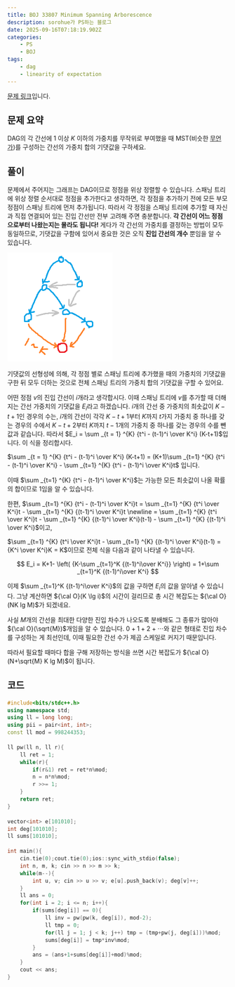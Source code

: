 ```yaml
---
title: BOJ 33807 Minimum Spanning Arborescence
description: sorohue가 PS하는 블로그
date: 2025-09-16T07:18:19.902Z
categories:
    - PS
    - BOJ
tags:
    - dag
    - linearity of expectation
---
```


[문제 링크](https://boj.kr/33807)입니다.

## 문제 요약

DAG의 각 간선에 $1$ 이상 $K$ 이하의 가중치를 무작위로 부여했을 때 MST(비슷한 [무언가](https://en.wikipedia.org/wiki/Arborescence_(graph_theory)))를  구성하는 간선의 가중치 합의 기댓값을 구하세요. 

## 풀이

문제에서 주어지는 그래프는 DAG이므로 정점을 위상 정렬할 수 있습니다. 스패닝 트리에 위상 정렬 순서대로 정점을 추가한다고 생각하면, 각 정점을 추가하기 전에 모든 부모 정점이 스패닝 트리에 먼저 추가됩니다. 따라서 각 정점을 스패닝 트리에 추가할 때 자신과 직접 연결되어 있는 진입 간선만 전부 고려해 주면 충분합니다. **각 간선이 어느 정점으로부터 나왔는지는 몰라도 됩니다!** 게다가 각 간선의 가중치를 결정하는 방법이 모두 동일하므로, 기댓값을 구함에 있어서 중요한 것은 오직 **진입 간선의 개수** 뿐임을 알 수 있습니다.

![Only the indegree is important!](/assets/img/2025-09-16-boj-33807/dag.png)

기댓값의 선형성에 의해, 각 정점 별로 스패닝 트리에 추가했을 때의 가중치의 기댓값을 구한 뒤 모두 더하는 것으로 전체 스패닝 트리의 가중치 합의 기댓값을 구할 수 있어요.

어떤 정점 $v$의 진입 간선이 $i$개라고 생각합시다. 이때 스패닝 트리에 $v$를 추가할 때 더해지는 간선 가중치의 기댓값을 $E_i$라고 하겠습니다. $i$개의 간선 중 가중치의 최솟값이 $K-t+1$인 경우의 수는, $i$개의 간선이 각각 $K-t+1$부터 $K$까지 $t$가지 가중치 중 하나를 갖는 경우의 수에서 $K-t+2$부터 $K$까지 $t-1$개의 가중치 중 하나를 갖는 경우의 수를 뺀 값과 같습니다. 따라서 
$E_i = \sum _{t = 1} ^{K} {t^i - (t-1)^i \over K^i} (K-t+1)$입니다. 이 식을 정리합시다.

$\sum _{t = 1} ^{K} {t^i - (t-1)^i \over K^i} (K-t+1) = (K+1)\sum _{t=1} ^{K} {t^i - (t-1)^i \over K^i} - \sum _{t=1} ^{K} {t^i - (t-1)^i \over K^i}t$ 입니다.

이때 $\sum _{t=1} ^{K} {t^i - (t-1)^i \over K^i}$는 가능한 모든 최솟값이 나올 확률의 합이므로 $1$임을 알 수 있습니다.

한편, $\sum _{t=1} ^{K} {t^i - (t-1)^i \over K^i}t = \sum _{t=1} ^{K} {t^i  \over K^i}t - \sum _{t=1} ^{K} {(t-1)^i  \over K^i}t \newline = \sum _{t=1} ^{K} {t^i  \over K^i}t - \sum _{t=1} ^{K} {(t-1)^i  \over K^i}(t-1) - \sum _{t=1} ^{K} {(t-1)^i  \over K^i}$이고,

$\sum _{t=1} ^{K} {t^i  \over K^i}t - \sum _{t=1} ^{K} {(t-1)^i  \over K^i}(t-1) = {K^i \over K^i}K = K$이므로 전체 식을 다음과 같이 나타낼 수 있습니다.

$$
E_i = K+1- \left( {K-\sum _{t=1}^K {(t-1)^i\over K^i}} \right) = 1+\sum _{t=1}^K {(t-1)^i\over K^i}
$$

이제 $\sum _{t=1}^K {(t-1)^i\over K^i}$의 값을 구하면 $E_i$의 값을 알아낼 수 있습니다. 그냥 계산하면 ${\cal O}(K \lg i)$의 시간이 걸리므로 총 시간 복잡도는 ${\cal O}(NK lg M)$가 되겠네요.

사실 $M$개의 간선을 최대한 다양한 진입 차수가 나오도록 분배해도 그 종류가 많아야 ${\cal O}(\sqrt{M})$개임을 알 수 있습니다. $0+1+2+\cdots$와 같은 형태로 진입 차수를 구성하는 게 최선인데, 이때 필요한 간선 수가 제곱 스케일로 커지기 때문입니다.

따라서 필요할 때마다 합을 구해 저장하는 방식을 쓰면 시간 복잡도가 ${\cal O}(N+\sqrt{M} K lg M)$이 됩니다.

## 코드

```cpp
#include<bits/stdc++.h>
using namespace std;
using ll = long long;
using pii = pair<int, int>;
const ll mod = 998244353;

ll pw(ll n, ll r){
    ll ret = 1;
    while(r){
        if(r&1) ret = ret*n%mod;
        n = n*n%mod;
        r >>= 1;
    }
    return ret;
}

vector<int> e[101010];
int deg[101010];
ll sums[101010];

int main(){
    cin.tie(0);cout.tie(0);ios::sync_with_stdio(false);
    int n, m, k; cin >> n >> m >> k;
    while(m--){
        int u, v; cin >> u >> v; e[u].push_back(v); deg[v]++;
    }
    ll ans = 0;
    for(int i = 2; i <= n; i++){
        if(sums[deg[i]] == 0){
            ll inv = pw(pw(k, deg[i]), mod-2);
            ll tmp = 0;
            for(ll j = 1; j < k; j++) tmp = (tmp+pw(j, deg[i]))%mod;
            sums[deg[i]] = tmp*inv%mod;
        }
        ans = (ans+1+sums[deg[i]]+mod)%mod;
    }
    cout << ans;
}
```
